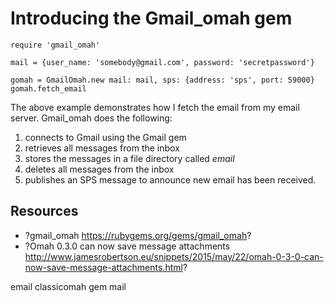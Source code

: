 # Introducing the Gmail_omah gem

    require 'gmail_omah'

    mail = {user_name: 'somebody@gmail.com', password: 'secretpassword'}

    gomah = GmailOmah.new mail: mail, sps: {address: 'sps', port: 59000}
    gomah.fetch_email


The above example demonstrates how I fetch the email from my email server. Gmail_omah does the following:

1. connects to Gmail using the Gmail gem
2. retrieves all messages from the inbox
3. stores the messages in a file directory called *email*
4. deletes all messages from the inbox
5. publishes an SPS message to announce new email has been received.


## Resources

* ?gmail_omah https://rubygems.org/gems/gmail_omah?
* ?Omah 0.3.0 can now save message attachments http://www.jamesrobertson.eu/snippets/2015/may/22/omah-0-3-0-can-now-save-message-attachments.html?

email classicomah gem mail
